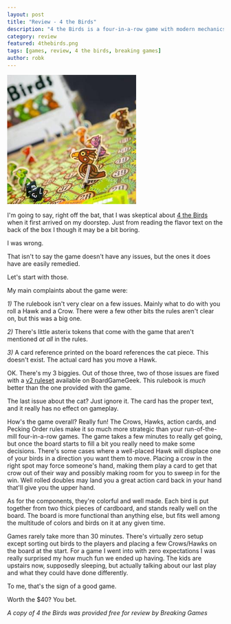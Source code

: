 ```yaml
---
layout: post
title: "Review - 4 the Birds"
description: "4 the Birds is a four-in-a-row game with modern mechanics and great bits."
category: review
featured: 4thebirds.png
tags: [games, review, 4 the birds, breaking games]
author: robk
---
```


<img src="/images/4thebirds/4thebirds.jpg" alt="4 the Birds" class="float-right" />

I'm going to say, right off the bat, that I was skeptical about [4 the Birds](https://breakinggames.com/products/4-the-birds) when it first arrived on my doorstep. Just from reading the flavor text on the back of the box I though it may be a bit boring.

I was wrong.

That isn't to say the game doesn't have any issues, but the ones it does have are easily remedied.

Let's start with those.

My main complaints about the game were:

*1)* The rulebook isn't very clear on a few issues. Mainly what to do with you roll a Hawk and a Crow. There were a few other bits the rules aren't clear on, but this was a big one.

*2)* There's little asterix tokens that come with the game that aren't mentioned *at all* in the rules.

*3)* A card reference printed on the board references the cat piece. This doesn't exist. The actual card has you move a Hawk.

OK. There's my 3 biggies. Out of those three, two of those issues are fixed with a [v2 ruleset](https://boardgamegeek.com/filepage/135056/4-birds-rules-v2-booklet) available on BoardGameGeek. This rulebook is *much* better than the one provided with the game.

The last issue about the cat? Just ignore it. The card has the proper text, and it really has no effect on gameplay.

How's the game overall? Really fun! The Crows, Hawks, action cards, and Pecking Order rules make it so much more strategic than your run-of-the-mill four-in-a-row games. The game takes a few minutes to really get going, but once the board starts to fill a bit you really need to make some decisions. There's some cases where a well-placed Hawk will displace one of your birds in a direction you want them to move. Placing a crow in the right spot may force someone's hand, making them play a card to get that crow out of their way and possibly making room for you to sweep in for the win. Well rolled doubles may land you a great action card back in your hand that'll give you the upper hand.

As for the components, they're colorful and well made. Each bird is put together from two thick pieces of cardboard, and stands really well on the board. The board is more functional than anything else, but fits well among the multitude of colors and birds on it at any given time.

Games rarely take more than 30 minutes. There's virtually zero setup except sorting out birds to the players and placing a few Crows/Hawks on the board at the start. For a game I went into with zero expectations I was really surprised my how much fun we ended up having. The kids are upstairs now, supposedly sleeping, but actually talking about our last play and what they could have done differently.

To me, that's the sign of a good game.

Worth the $40? You bet.

*A copy of 4 the Birds was provided free for review by Breaking Games*
